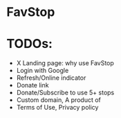 # FavStop

# TODOs:
- X Landing page: why use FavStop
- Login with Google
- Refresh/Online indicator
- Donate link
- Donate/Subscribe to use 5+ stops
- Custom domain, A product of <rodeocompany>
- Terms of Use, Privacy policy